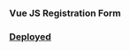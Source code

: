 ### Vue JS Registration Form



### [Deployed](https://TahaHalniyazov.github.io/registration-form-vuejs/ "Click to see deployed!")
